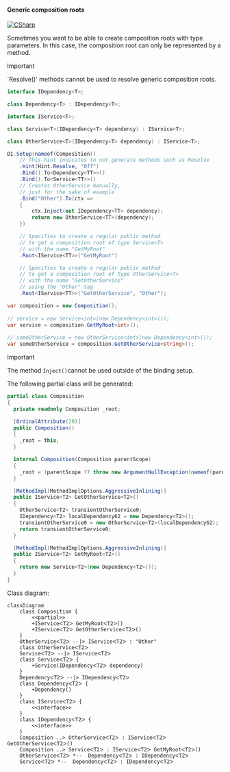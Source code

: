 #### Generic composition roots

[![CSharp](https://img.shields.io/badge/C%23-code-blue.svg)](../tests/Pure.DI.UsageTests/Generics/GenericsCompositionRootsScenario.cs)

Sometimes you want to be able to create composition roots with type parameters. In this case, the composition root can only be represented by a method.
> [!IMPORTANT]
> `Resolve()' methods cannot be used to resolve generic composition roots.


```c#
interface IDependency<T>;

class Dependency<T> : IDependency<T>;

interface IService<T>;

class Service<T>(IDependency<T> dependency) : IService<T>;

class OtherService<T>(IDependency<T> dependency) : IService<T>;

DI.Setup(nameof(Composition))
    // This hint indicates to not generate methods such as Resolve
    .Hint(Hint.Resolve, "Off")
    .Bind().To<Dependency<TT>>()
    .Bind().To<Service<TT>>()
    // Creates OtherService manually,
    // just for the sake of example
    .Bind("Other").To(ctx =>
    {
        ctx.Inject(out IDependency<TT> dependency);
        return new OtherService<TT>(dependency);
    })

    // Specifies to create a regular public method
    // to get a composition root of type Service<T>
    // with the name "GetMyRoot"
    .Root<IService<TT>>("GetMyRoot")

    // Specifies to create a regular public method
    // to get a composition root of type OtherService<T>
    // with the name "GetOtherService"
    // using the "Other" tag
    .Root<IService<TT>>("GetOtherService", "Other");

var composition = new Composition();
        
// service = new Service<int>(new Dependency<int>());
var service = composition.GetMyRoot<int>();
        
// someOtherService = new OtherService<int>(new Dependency<int>());
var someOtherService = composition.GetOtherService<string>();
```

> [!IMPORTANT]
> The method `Inject()`cannot be used outside of the binding setup.

The following partial class will be generated:

```c#
partial class Composition
{
  private readonly Composition _root;

  [OrdinalAttribute(20)]
  public Composition()
  {
    _root = this;
  }

  internal Composition(Composition parentScope)
  {
    _root = (parentScope ?? throw new ArgumentNullException(nameof(parentScope)))._root;
  }

  [MethodImpl(MethodImplOptions.AggressiveInlining)]
  public IService<T2> GetOtherService<T2>()
  {
    OtherService<T2> transientOtherService0;
    IDependency<T2> localDependency62 = new Dependency<T2>();
    transientOtherService0 = new OtherService<T2>(localDependency62);
    return transientOtherService0;
  }

  [MethodImpl(MethodImplOptions.AggressiveInlining)]
  public IService<T2> GetMyRoot<T2>()
  {
    return new Service<T2>(new Dependency<T2>());
  }
}
```

Class diagram:

```mermaid
classDiagram
	class Composition {
		<<partial>>
		+IServiceᐸT2ᐳ GetMyRootᐸT2ᐳ()
		+IServiceᐸT2ᐳ GetOtherServiceᐸT2ᐳ()
	}
	OtherServiceᐸT2ᐳ --|> IServiceᐸT2ᐳ : "Other" 
	class OtherServiceᐸT2ᐳ
	ServiceᐸT2ᐳ --|> IServiceᐸT2ᐳ
	class ServiceᐸT2ᐳ {
		+Service(IDependencyᐸT2ᐳ dependency)
	}
	DependencyᐸT2ᐳ --|> IDependencyᐸT2ᐳ
	class DependencyᐸT2ᐳ {
		+Dependency()
	}
	class IServiceᐸT2ᐳ {
		<<interface>>
	}
	class IDependencyᐸT2ᐳ {
		<<interface>>
	}
	Composition ..> OtherServiceᐸT2ᐳ : IServiceᐸT2ᐳ GetOtherServiceᐸT2ᐳ()
	Composition ..> ServiceᐸT2ᐳ : IServiceᐸT2ᐳ GetMyRootᐸT2ᐳ()
	OtherServiceᐸT2ᐳ *--  DependencyᐸT2ᐳ : IDependencyᐸT2ᐳ
	ServiceᐸT2ᐳ *--  DependencyᐸT2ᐳ : IDependencyᐸT2ᐳ
```


